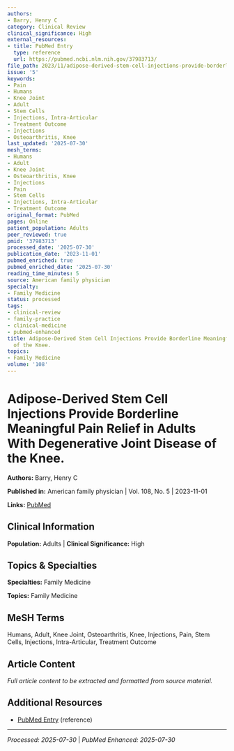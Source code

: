 ```yaml
---
authors:
- Barry, Henry C
category: Clinical Review
clinical_significance: High
external_resources:
- title: PubMed Entry
  type: reference
  url: https://pubmed.ncbi.nlm.nih.gov/37983713/
file_path: 2023/11/adipose-derived-stem-cell-injections-provide-borderline-mean.md
issue: '5'
keywords:
- Pain
- Humans
- Knee Joint
- Adult
- Stem Cells
- Injections, Intra-Articular
- Treatment Outcome
- Injections
- Osteoarthritis, Knee
last_updated: '2025-07-30'
mesh_terms:
- Humans
- Adult
- Knee Joint
- Osteoarthritis, Knee
- Injections
- Pain
- Stem Cells
- Injections, Intra-Articular
- Treatment Outcome
original_format: PubMed
pages: Online
patient_population: Adults
peer_reviewed: true
pmid: '37983713'
processed_date: '2025-07-30'
publication_date: '2023-11-01'
pubmed_enriched: true
pubmed_enriched_date: '2025-07-30'
reading_time_minutes: 5
source: American family physician
specialty:
- Family Medicine
status: processed
tags:
- clinical-review
- family-practice
- clinical-medicine
- pubmed-enhanced
title: Adipose-Derived Stem Cell Injections Provide Borderline Meaningful Pain Relief in Adults With Degenerative Joint Disease
  of the Knee.
topics:
- Family Medicine
volume: '108'
---
```


# Adipose-Derived Stem Cell Injections Provide Borderline Meaningful Pain Relief in Adults With Degenerative Joint Disease of the Knee.

**Authors:** Barry, Henry C

**Published in:** American family physician | Vol. 108, No. 5 | 2023-11-01

**Links:** [PubMed](https://pubmed.ncbi.nlm.nih.gov/37983713/)

## Clinical Information

**Population:** Adults | **Clinical Significance:** High

## Topics & Specialties

**Specialties:** Family Medicine

**Topics:** Family Medicine

## MeSH Terms

Humans, Adult, Knee Joint, Osteoarthritis, Knee, Injections, Pain, Stem Cells, Injections, Intra-Articular, Treatment Outcome

## Article Content

*Full article content to be extracted and formatted from source material.*

## Additional Resources

- [PubMed Entry](https://pubmed.ncbi.nlm.nih.gov/37983713/) (reference)

---

*Processed: 2025-07-30* | *PubMed Enhanced: 2025-07-30*
